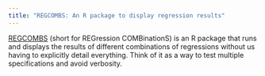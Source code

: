```yaml
---
title: "REGCOMBS: An R package to display regression results"
---
```


[REGCOMBS](https://github.com/rbelo/regcombs) (short for REGression COMBinationS) is an R package that runs and displays the results of different combinations of regressions without us having to explicitly detail everything. Think of it as a way to test multiple specifications and avoid verbosity.
